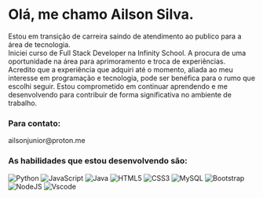 # Olá, me chamo Ailson Silva.
Estou em transição de carreira saindo de atendimento ao publico para a área de tecnologia.<br>
Iniciei curso de Full Stack Developer na Infinity School. A procura de uma oportunidade na área para aprimoramento e troca de experiências.<br>
Acredito que a experiência que adquiri até o momento, aliada ao meu interesse em programação e tecnologia, pode ser benéfica para o rumo que escolhi seguir. Estou comprometido em continuar aprendendo e me desenvolvendo para contribuir de forma significativa no ambiente de trabalho.<br>
<h3>Para contato:</h3>
ailsonjunior@proton.me


<h3>As habilidades que estou desenvolvendo são:</h3>

![Python](https://img.shields.io/badge/python-3670A0?logo=python&logoColor=ffdd54)
![JavaScript](https://img.shields.io/badge/javascript-%23323330.svg?logo=javascript&logoColor=%23F7DF1E)
![Java](https://img.shields.io/badge/java-%23ED8B00.svg?logo=java&logoColor=white)
![HTML5](https://img.shields.io/badge/html5-%23E34F26.svg?logo=html5&logoColor=white)
![CSS3](https://img.shields.io/badge/css3-%231572B6.svg?logo=css3&logoColor=white)
![MySQL](https://img.shields.io/badge/mysql-%2300f.svg?logo=mysql&logoColor=white)
![Bootstrap](https://img.shields.io/badge/-boostrap-0D1117?style=for-the-badge&logo=bootstrap&labelColor=0D1117)
![NodeJS](https://img.shields.io/badge/node.js-6DA55F?style=for-the-badge&logo=node.js&logoColor=white)
![Vscode](https://img.shields.io/badge/Vscode-007ACC?style=for-the-badge&logo=visual-studio-code&logoColor=white)

